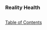 ### Reality Health
##
##
[Table of Contents](https://github.com/mycroftwilde/devil-steps-in-a-myth-system/tree/main/ref_guide)
